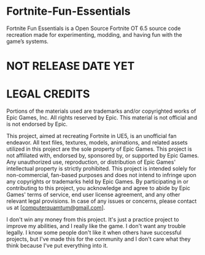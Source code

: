 # Fortnite-Fun-Essentials
Fortnite Fun Essentials is a Open Source Fortnite OT 6.5 source code recreation made for experimenting, modding, and having fun with the game’s systems.

# NOT RELEASE DATE YET


# LEGAL CREDITS
Portions of the materials used are trademarks and/or copyrighted works of Epic Games, Inc. All rights reserved by Epic. This material is not official and is not endorsed by Epic.

This project, aimed at recreating Fortnite in UE5, is an unofficial fan endeavor. All text files, textures, models, animations, and related assets utilized in this project are the sole property of Epic Games. This project is not affiliated with, endorsed by, sponsored by, or supported by Epic Games. Any unauthorized use, reproduction, or distribution of Epic Games' intellectual property is strictly prohibited. This project is intended solely for non-commercial, fan-based purposes and does not intend to infringe upon any copyrights or trademarks held by Epic Games. By participating in or contributing to this project, you acknowledge and agree to abide by Epic Games' terms of service, end user license agreement, and any other relevant legal provisions. In case of any issues or concerns, please contact us at [computerquamtum@gmail.com].

I don't win any money from this project. It's just a practice project to improve my abilities, and I really like the game. I don't want any trouble legally. I know some people don't like it when others have successful projects, but I've made this for the community and I don't care what they think because I've put everything into it.
